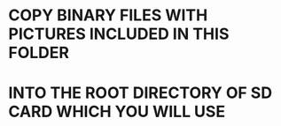 # COPY BINARY FILES WITH PICTURES INCLUDED IN THIS FOLDER
# INTO THE ROOT DIRECTORY OF SD CARD WHICH YOU WILL USE


